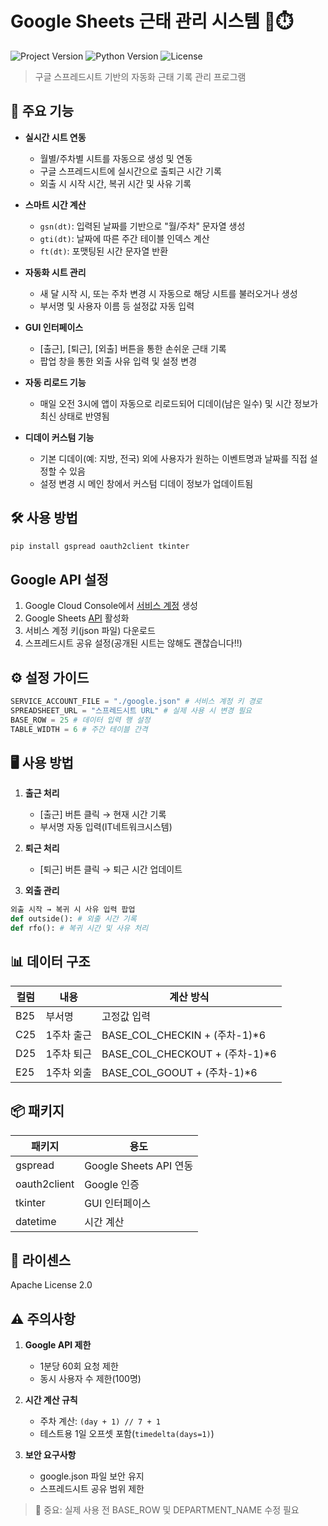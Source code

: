 # Google Sheets 근태 관리 시스템 📅⏱️

![Project Version](https://img.shields.io/badge/Version-1.0.7-blue)
![Python Version](https://img.shields.io/badge/Python-3.12%2B-blue?logo=python)
![License](https://img.shields.io/badge/License-Apache%202.0-green)

> 구글 스프레드시트 기반의 자동화 근태 기록 관리 프로그램

## 🌟 주요 기능

- **실시간 시트 연동**
  - 월별/주차별 시트를 자동으로 생성 및 연동
  - 구글 스프레드시트에 실시간으로 출퇴근 시간 기록
  - 외출 시 시작 시간, 복귀 시간 및 사유 기록

- **스마트 시간 계산**
  - `gsn(dt)`: 입력된 날짜를 기반으로 "월/주차" 문자열 생성  
  - `gti(dt)`: 날짜에 따른 주간 테이블 인덱스 계산  
  - `ft(dt)`: 포맷팅된 시간 문자열 반환

- **자동화 시트 관리**
  - 새 달 시작 시, 또는 주차 변경 시 자동으로 해당 시트를 불러오거나 생성
  - 부서명 및 사용자 이름 등 설정값 자동 입력

- **GUI 인터페이스**
  - [출근], [퇴근], [외출] 버튼을 통한 손쉬운 근태 기록
  - 팝업 창을 통한 외출 사유 입력 및 설정 변경

- **자동 리로드 기능**
  - 매일 오전 3시에 앱이 자동으로 리로드되어 디데이(남은 일수) 및 시간 정보가 최신 상태로 반영됨

- **디데이 커스텀 기능**
  - 기본 디데이(예: 지방, 전국) 외에 사용자가 원하는 이벤트명과 날짜를 직접 설정할 수 있음
  - 설정 변경 시 메인 창에서 커스텀 디데이 정보가 업데이트됨


## 🛠️ 사용 방법
```bash
pip install gspread oauth2client tkinter
```
## Google API 설정
1. Google Cloud Console에서 [서비스 계정](https://console.cloud.google.com/apis/credentials?inv=1&invt=Abs-SQ&project=flawless-star-346013) 생성
2. Google Sheets [API](https://console.cloud.google.com/marketplace/product/google/sheets.googleapis.com?q=search&referrer=search&inv=1&invt=Abs-SQ&project=flawless-star-346013) 활성화
3. 서비스 계정 키(json 파일) 다운로드
4. 스프레드시트 공유 설정(공개된 시트는 않해도 괜찮습니다!!)

## ⚙️ 설정 가이드
```Python
SERVICE_ACCOUNT_FILE = "./google.json" # 서비스 계정 키 경로
SPREADSHEET_URL = "스프레드시트 URL" # 실제 사용 시 변경 필요
BASE_ROW = 25 # 데이터 입력 행 설정
TABLE_WIDTH = 6 # 주간 테이블 간격
```

## 🖥️ 사용 방법
1. **출근 처리**
   - [출근] 버튼 클릭 → 현재 시간 기록
   - 부서명 자동 입력(IT네트워크시스템)

2. **퇴근 처리**
   - [퇴근] 버튼 클릭 → 퇴근 시간 업데이트

3. **외출 관리**
```Python
외출 시작 → 복귀 시 사유 입력 팝업
def outside(): # 외출 시간 기록
def rfo(): # 복귀 시간 및 사유 처리
```

## 📊 데이터 구조
| 컬럼       | 내용                | 계산 방식                |
|------------|---------------------|-------------------------|
| B25        | 부서명              | 고정값 입력             |
| C25        | 1주차 출근         | BASE_COL_CHECKIN + (주차-1)*6 |
| D25        | 1주차 퇴근         | BASE_COL_CHECKOUT + (주차-1)*6 |
| E25        | 1주차 외출         | BASE_COL_GOOUT + (주차-1)*6 |

## 📦 패키지
| 패키지         | 용도                   |
|----------------|------------------------|
| gspread        | Google Sheets API 연동 |
| oauth2client   | Google 인증           |
| tkinter        | GUI 인터페이스         |
| datetime       | 시간 계산              |

## 📜 라이센스
Apache License 2.0  

## ⚠️ 주의사항
1. **Google API 제한**
   - 1분당 60회 요청 제한
   - 동시 사용자 수 제한(100명)

2. **시간 계산 규칙**
   - 주차 계산: `(day + 1) // 7 + 1`
   - 테스트용 1일 오프셋 포함(`timedelta(days=1)`)

3. **보안 요구사항**
   - google.json 파일 보안 유지
   - 스프레드시트 공유 범위 제한

> 🚨 중요: 실제 사용 전 BASE_ROW 및 DEPARTMENT_NAME 수정 필요

